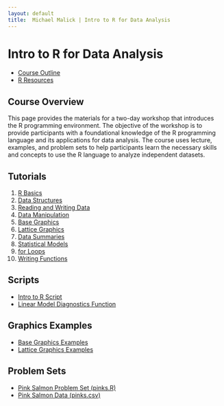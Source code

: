```yaml
---
layout: default
title:  Michael Malick | Intro to R for Data Analysis
---
```



# Intro to R for Data Analysis


* <a href="/r-intro/outline.html">Course Outline</a>
* <a href="/r-intro/resources.html">R Resources</a>
   <!-- <a href="#overview">Course Overview</a> </br> -->
   <!-- <a href="#tutorials">Tutorials</a> </br> -->
   <!-- <a href="#scripts">Scripts</a> </br> -->
   <!-- <a href="#graphicsexamples">Graphics Examples</a> </br> -->
   <!-- <a href="#problems">Problem Sets</a> </br> -->


## Course Overview
<a id="overview"></a>
This page provides the materials for a two-day workshop that
introduces the R programming environment. The objective of the
workshop is to provide participants with a foundational knowledge of
the R programming language and its applications for data analysis.
The course uses lecture, examples, and problem sets to help
participants learn the necessary skills and concepts to use the R
language to analyze independent datasets.


## Tutorials
<a id="tutorials"></a>

1.  [R Basics][T1]
2.  [Data Structures][T2]
3.  [Reading and Writing Data][T3]
4.  [Data Manipulation][T4]
5.  [Base Graphics][T5]
6.  [Lattice Graphics][T6]
7.  [Data Summaries][T7]
8.  [Statistical Models][T8]
9.  [for Loops][T9]
10. [Writing Functions][T10]


## Scripts
<a id="scripts"></a>

* [Intro to R Script][script1]
* [Linear Model Diagnostics Function][script2]

[script1]: /r-intro/scripts/script_intro_r.R
[script2]: /r-intro/scripts/script_lm_diag.R


## Graphics Examples
<a id="graphicsexamples"></a>

* [Base Graphics Examples][E1]
* [Lattice Graphics Examples][E2]


## Problem Sets
<a id="problems"></a>

* [Pink Salmon Problem Set (pinks.R)][P1]
* [Pink Salmon Data (pinks.csv)][P2]

[P1]: /r-intro/problems/pinks.R
[P2]: /r-intro/problems/pinks.csv


[T1]:  https://s3-us-west-2.amazonaws.com/michaelmalick-com-public/r-intro/1_basics.pdf
[T2]:  https://s3-us-west-2.amazonaws.com/michaelmalick-com-public/r-intro/2_data_structures.pdf
[T3]:  https://s3-us-west-2.amazonaws.com/michaelmalick-com-public/r-intro/3_reading_writing_data.pdf
[T4]:  https://s3-us-west-2.amazonaws.com/michaelmalick-com-public/r-intro/4_data_manipulation.pdf
[T5]:  https://s3-us-west-2.amazonaws.com/michaelmalick-com-public/r-intro/5_base_graphics.pdf
[T6]:  https://s3-us-west-2.amazonaws.com/michaelmalick-com-public/r-intro/6_lattice_graphics.pdf
[T7]:  https://s3-us-west-2.amazonaws.com/michaelmalick-com-public/r-intro/7_data_summaries.pdf
[T8]:  https://s3-us-west-2.amazonaws.com/michaelmalick-com-public/r-intro/8_statistical_models.pdf
[T9]:  https://s3-us-west-2.amazonaws.com/michaelmalick-com-public/r-intro/9_for_loops.pdf
[T10]: https://s3-us-west-2.amazonaws.com/michaelmalick-com-public/r-intro/10_writing_functions.pdf

[E1]: https://s3-us-west-2.amazonaws.com/michaelmalick-com-public/r-intro/example_base_graphics.pdf
[E2]: https://s3-us-west-2.amazonaws.com/michaelmalick-com-public/r-intro/example_lattice_graphics.pdf

